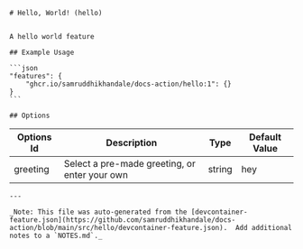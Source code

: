 
    # Hello, World! (hello)
    

    A hello world feature
    
    ## Example Usage
    
    ```json
    "features": {
        "ghcr.io/samruddhikhandale/docs-action/hello:1": {}
    }
    ```
    
    ## Options

| Options Id | Description | Type | Default Value |
|-----|-----|-----|-----|
| greeting | Select a pre-made greeting, or enter your own | string | hey |
    
    
    
    ---
    
    _Note: This file was auto-generated from the [devcontainer-feature.json](https://github.com/samruddhikhandale/docs-action/blob/main/src/hello/devcontainer-feature.json).  Add additional notes to a `NOTES.md`._
    